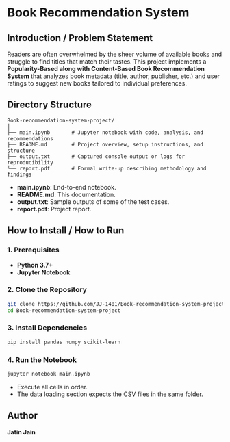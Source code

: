 # Book Recommendation System

## Introduction / Problem Statement
Readers are often overwhelmed by the sheer volume of available books and struggle to find titles that match their tastes. This project implements a **Popularity-Based along with Content-Based Book Recommendation System** that analyzes book metadata (title, author, publisher, etc.) and user ratings to suggest new books tailored to individual preferences.

## Directory Structure

```plaintext
Book-recommendation-system-project/
│
├── main.ipynb       # Jupyter notebook with code, analysis, and recommendations
├── README.md        # Project overview, setup instructions, and structure
├── output.txt       # Captured console output or logs for reproducibility
└── report.pdf       # Formal write-up describing methodology and findings
```

- **main.ipynb**: End-to-end notebook.  
- **README.md**: This documentation.  
- **output.txt**: Sample outputs of some of the test cases.  
- **report.pdf**: Project report.

## How to Install / How to Run

### 1. Prerequisites
- **Python 3.7+**  
- **Jupyter Notebook**  

### 2. Clone the Repository
```bash
git clone https://github.com/JJ-1401/Book-recommendation-system-project
cd Book-recommendation-system-project
```

### 3. Install Dependencies
```bash
pip install pandas numpy scikit-learn
```

### 4. Run the Notebook
```bash
jupyter notebook main.ipynb
```
- Execute all cells in order.  
- The data loading section expects the CSV files in the same folder.  

## Author
**Jatin Jain**
